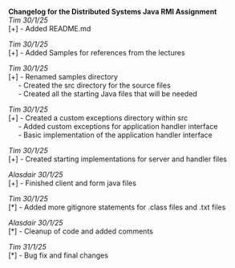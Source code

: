 **Changelog for the Distributed Systems Java RMI Assignment**  
*Tim 30/1/25*  
[+] - Added README.md

*Tim 30/1/25*  
[+] - Added Samples for references from the lectures

*Tim 30/1/25*  
[+] - Renamed samples directory  
&nbsp;&nbsp;&nbsp;&nbsp; - Created the src directory for the source files  
&nbsp;&nbsp;&nbsp;&nbsp; - Created all the starting Java files that will be needed  

*Tim 30/1/25*  
[+] - Created a custom exceptions directory within src  
&nbsp;&nbsp;&nbsp;&nbsp; - Added custom exceptions for application handler interface  
&nbsp;&nbsp;&nbsp;&nbsp; - Basic implementation of the application handler interface  

*Tim 30/1/25*  
[+] - Created starting implementations for server and handler files

*Alasdair 30/1/25*  
[+] - Finished client and form java files

*Tim 30/1/25*  
[*] - Added more gitignore statements for .class files and .txt files

*Alasdair 30/1/25*  
[*] - Cleanup of code and added comments

*Tim 31/1/25*  
[*] - Bug fix and final changes